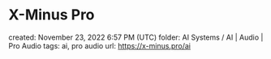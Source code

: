 # X-Minus Pro

created: November 23, 2022 6:57 PM (UTC)
folder: AI Systems / AI | Audio | Pro Audio
tags: ai, pro audio
url: https://x-minus.pro/ai